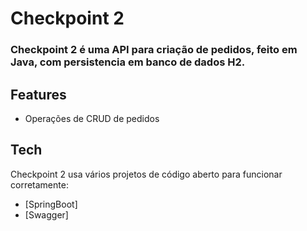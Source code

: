 # Checkpoint 2

### Checkpoint 2 é uma API para criação de pedidos, feito em Java, com persistencia em banco de dados H2.


## Features

- Operações de CRUD de pedidos

## Tech

Checkpoint 2 usa vários projetos de código aberto para funcionar corretamente:

- [SpringBoot] 
- [Swagger] 

